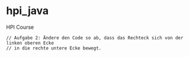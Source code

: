 # hpi_java
HPI Course

	// Aufgabe 2: Ändere den Code so ab, dass das Rechteck sich von der linken oberen Ecke
	// in die rechte untere Ecke bewegt.

